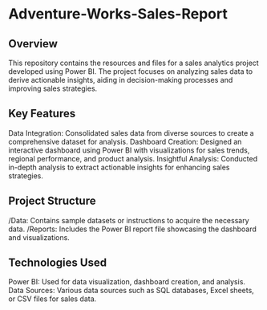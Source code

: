 # Adventure-Works-Sales-Report
## Overview
This repository contains the resources and files for a sales analytics project developed using Power BI. The project focuses on analyzing sales data to derive actionable insights, aiding in decision-making processes and improving sales strategies.

## Key Features
Data Integration: Consolidated sales data from diverse sources to create a comprehensive dataset for analysis.
Dashboard Creation: Designed an interactive dashboard using Power BI with visualizations for sales trends, regional performance, and product analysis.
Insightful Analysis: Conducted in-depth analysis to extract actionable insights for enhancing sales strategies.
## Project Structure
/Data: Contains sample datasets or instructions to acquire the necessary data.
/Reports: Includes the Power BI report file showcasing the dashboard and visualizations.

## Technologies Used
Power BI: Used for data visualization, dashboard creation, and analysis.
Data Sources: Various data sources such as SQL databases, Excel sheets, or CSV files for sales data.

